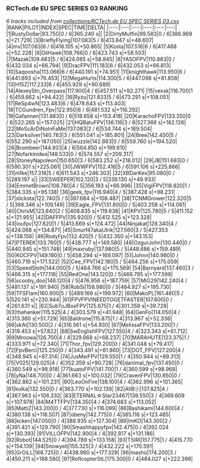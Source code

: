 ### RCTech.de EU SPEC SERIES 03 RANKING
*6 tracks included from [collections/RCTech.de EU SPEC SERIES 03.csv](/collections/RCTech.de%20EU%20SPEC%20SERIES%2003.csv)*
|RANK|PILOT|INDEX|SPEC|TIME|DELTA|
|:---:|:---|:---:|:---:|:---:|---:|
|1|RustyDollar|93.750|0 / 6|365.240 s||
|2|DirtyMuffin|99.583|0 / 6|386.969 s|+21.729|
|3|BrieflyFlying|107.083|5 / 6|413.847 s|+48.607|
|4|mv|107.083|6 / 6|416.105 s|+50.865|
|5|Kosta|107.516|6 / 6|417.468 s|+52.228|
|6|OliHawk|108.766|0 / 6|423.743 s|+58.503|
|7|Mazak|109.483|5 / 6|424.085 s|+58.845|
|8|YASOFPV|110.883|0 / 6|432.034 s|+66.794|
|9|DracFPV|111.183|6 / 6|432.053 s|+66.813|
|10|Saqoosha|113.066|6 / 6|440.191 s|+74.951|
|11|knighthawk|113.950|6 / 6|441.693 s|+76.453|
|12|MegaHurts|114.300|5 / 6|447.098 s|+81.858|
|13|H15Z|117.233|6 / 6|455.929 s|+90.689|
|14|AlexeyStn_Overpass|117.900|4 / 6|457.511 s|+92.271|
|15|vexsk|116.700|1 / 6|459.662 s|+94.422|
|16|Ryżu|121.833|5 / 6|473.291 s|+108.051|
|17|ReSp4wN|123.483|6 / 6|478.643 s|+113.403|
|18|TCGundren_Fpv|122.950|6 / 6|481.532 s|+116.292|
|19|Gafannen|131.883|0 / 6|518.658 s|+153.418|
|20|KarachoFPV|133.350|0 / 6|522.265 s|+157.025|
|21|HQBatuFPV|136.116|3 / 6|527.366 s|+162.126|
|22|MoScArDiNoInFaMe|137.083|2 / 6|534.744 s|+169.504|
|23|Darksilver|140.783|3 / 6|551.041 s|+185.801|
|24|Bree|142.450|5 / 6|552.290 s|+187.050|
|25|wuzzle|142.883|0 / 6|559.760 s|+194.520|
|26|Brombeer|144.933|4 / 6|564.850 s|+199.610|
|27|Nofarkinidea|148.533|0 / 6|574.557 s|+209.317|
|28|StoneyNapoleon|150.650|3 / 6|583.252 s|+218.012|
|29|JB|151.683|0 / 6|590.301 s|+225.061|
|30|JWWFPV|152.416|5 / 6|591.106 s|+225.866|
|31|m1ke|157.316|5 / 6|611.543 s|+246.303|
|32|XBDarKex|95.080|0 / 5|289.197 s||
|33|SWEEPER|102.120|3 / 5|339.130 s|+49.933|
|34|EmmetBrown|108.780|4 / 5|356.193 s|+66.996|
|35|VigiFPV|118.820|1 / 5|384.335 s|+95.138|
|36|geek_fpv|116.940|4 / 5|387.428 s|+98.231|
|37|slicksta|122.740|5 / 5|397.684 s|+108.487|
|38|TCNMGrower|122.320|5 / 5|398.346 s|+109.149|
|39|Eagle_FPV|131.800|0 / 5|403.258 s|+114.061|
|40|ChrisM|123.840|2 / 5|408.835 s|+119.638|
|41|KPV|125.780|5 / 5|411.152 s|+121.955|
|42|DAFFPV|135.920|0 / 5|412.525 s|+123.328|
|43|loufpv|127.820|1 / 5|413.669 s|+124.472|
|44|Ninjakat|128.340|4 / 5|424.068 s|+134.871|
|45|Smurf47akaUlrik|127.560|3 / 5|427.353 s|+138.156|
|46|RodyFpv|132.420|5 / 5|432.350 s|+143.153|
|47|PTEREK|133.760|5 / 5|438.777 s|+149.580|
|48|OzgurJohn|130.440|0 / 5|440.945 s|+151.748|
|49|maxruby|137.980|5 / 5|448.686 s|+159.489|
|50|KOCFPV|149.180|0 / 5|458.294 s|+169.097|
|51|Johnn|140.980|0 / 5|460.719 s|+171.522|
|52|Cee_FPV|142.180|5 / 5|464.256 s|+175.059|
|53|SpeedSloth|144.000|5 / 5|464.766 s|+175.569|
|54|Barnyard|137.460|3 / 5|466.315 s|+177.118|
|55|RedOne|143.120|0 / 5|466.795 s|+177.598|
|56|scooby_doo|146.120|4 / 5|476.956 s|+187.759|
|57|MiG29|142.240|4 / 5|481.137 s|+191.940|
|58|RobSi|158.980|0 / 5|484.927 s|+195.730|
|59|TFSFlam|160.900|5 / 5|489.169 s|+199.972|
|60|MakoPL|161.480|5 / 5|520.141 s|+230.944|
|61|FPVFPVINEEDTOGETFASTER|107.600|0 / 4|261.631 s||
|62|SubToJBoxFPV|125.675|1 / 4|301.359 s|+39.728|
|63|thehenker|115.525|4 / 4|303.579 s|+41.948|
|64|GenFo|114.050|4 / 4|313.360 s|+51.729|
|65|Baldrone|115.875|1 / 4|313.967 s|+52.336|
|66|skAt|130.500|2 / 4|316.561 s|+54.930|
|67|MelissaFPV|133.200|1 / 4|319.453 s|+57.822|
|68|SwEnglishFPV|127.550|4 / 4|323.343 s|+61.712|
|69|Mroowa|126.700|4 / 4|329.868 s|+68.237|
|70|MARAHUTE|123.375|1 / 4|333.971 s|+72.340|
|71|Thor_fpv|129.200|0 / 4|341.048 s|+79.417|
|72|FpvBerci|125.250|0 / 4|343.491 s|+81.860|
|73|DOT_FPV|127.200|4 / 4|348.945 s|+87.314|
|74|JusMeiFPV|129.550|1 / 4|350.944 s|+89.313|
|75|V025|129.025|4 / 4|352.359 s|+90.728|
|76|danimal_fpv|137.450|0 / 4|360.549 s|+98.918|
|77|kuatoFPV|141.700|1 / 4|360.599 s|+98.968|
|78|yNa|148.700|0 / 4|361.663 s|+100.032|
|79|CravenFPV|130.850|0 / 4|362.862 s|+101.231|
|80|LeoOnFire|138.100|4 / 4|362.996 s|+101.365|
|81|kulka|132.550|0 / 4|363.770 s|+102.139|
|82|AliB㋡|137.825|4 / 4|367.963 s|+106.332|
|83|ETERNAL☆Star23467|139.550|3 / 4|369.609 s|+107.978|
|84|M4TTFPV|134.350|4 / 4|374.683 s|+113.052|
|85|MattiZ|143.200|0 / 4|377.730 s|+116.099|
|86|Bashikami|144.600|4 / 4|380.138 s|+118.507|
|87|obeny|142.775|0 / 4|385.116 s|+123.485|
|88|kcken|147.050|0 / 4|388.935 s|+127.304|
|89|ImKO|143.300|2 / 4|391.421 s|+129.790|
|90|Smashhappyfpv|142.475|0 / 4|392.024 s|+130.393|
|91|VILLOFPV|142.900|4 / 4|392.817 s|+131.186|
|92|Robot|144.525|0 / 4|394.789 s|+133.158|
|93|TSIRI|157.775|1 / 4|415.770 s|+154.139|
|94|Snowyeti|155.325|3 / 4|432.222 s|+170.591|
|95|GrOiLL|168.725|0 / 4|438.960 s|+177.329|
|96|mashù|174.200|3 / 4|450.211 s|+188.580|
|97|RoflcopterStL|175.300|0 / 4|484.027 s|+222.396|
